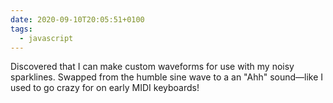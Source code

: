 ```yaml
---
date: 2020-09-10T20:05:51+0100
tags:
  - javascript
---
```


Discovered that I can make custom waveforms for use with my noisy sparklines. Swapped from the humble sine wave to a an "Ahh" sound—like I used to go crazy for on early MIDI keyboards!
